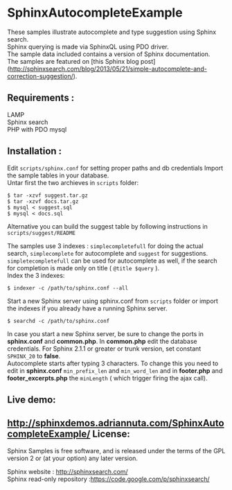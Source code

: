 SphinxAutocompleteExample
=========================

These samples illustrate autocomplete and type suggestion using Sphinx search.     
Sphinx querying is made via SphinxQL using PDO driver.    
The sample data included contains a version of Sphinx documentation.  
The samples are featured on [this Sphinx blog post] (http://sphinxsearch.com/blog/2013/05/21/simple-autocomplete-and-correction-suggestion/).    

Requirements :
-------------------------------------------
LAMP  
Sphinx search  
PHP with PDO mysql  

Installation :
-------------------------------------------
Edit `scripts/sphinx.conf` for setting proper paths and db credentials
Import the sample tables in your database.    
Untar first the two archieves in `scripts` folder:
    
    $ tar -xzvf suggest.tar.gz 
    $ tar -xzvf docs.tar.gz
    $ mysql < suggest.sql
    $ mysql < docs.sql
Alternative you can build the suggest table by following instructions in `scripts/suggest/README`

The samples use 3 indexes : `simplecompletefull` for doing the actual search, `simplecomplete` for autocomplete  and `suggest` for suggestions.   
`simpletecompletefull` can be used for autocomplete as well, if the search for completion is made only on title ( `@title $query` ).   
Index the 3 indexes:
 
    $ indexer -c /path/to/sphinx.conf --all
    
Start a new Sphinx server using sphinx.conf from `scripts` folder or import the indexes if you already have a running Sphinx server. 
 
    $ searchd -c /path/to/sphinx.conf
In case you start a new Sphinx server, be sure to change the ports in **sphinx.conf** and **common.php**.
In **common.php** edit the database credentials. For Sphinx 2.1.1 or greater or trunk version, set constant `SPHINX_20` to **false**.         
Autocomplete starts after typing 3 characters. To change this you need to edit in **sphinx.conf** `min_prefix_len` and `min_word_len` and in **footer.php** and **footer_excerpts.php** the `minLength` ( which trigger firing the ajax call).  

Live demo:   
-------------------------------------------  
http://sphinxdemos.adriannuta.com/SphinxAutocompleteExample/
License:
-------------------------------------------
Sphinx Samples  is free software, and is released under the terms of the GPL version 2 or (at your option) any later version.

Sphinx website : http://sphinxsearch.com/  
Sphinx read-only repository :https://code.google.com/p/sphinxsearch/ 
